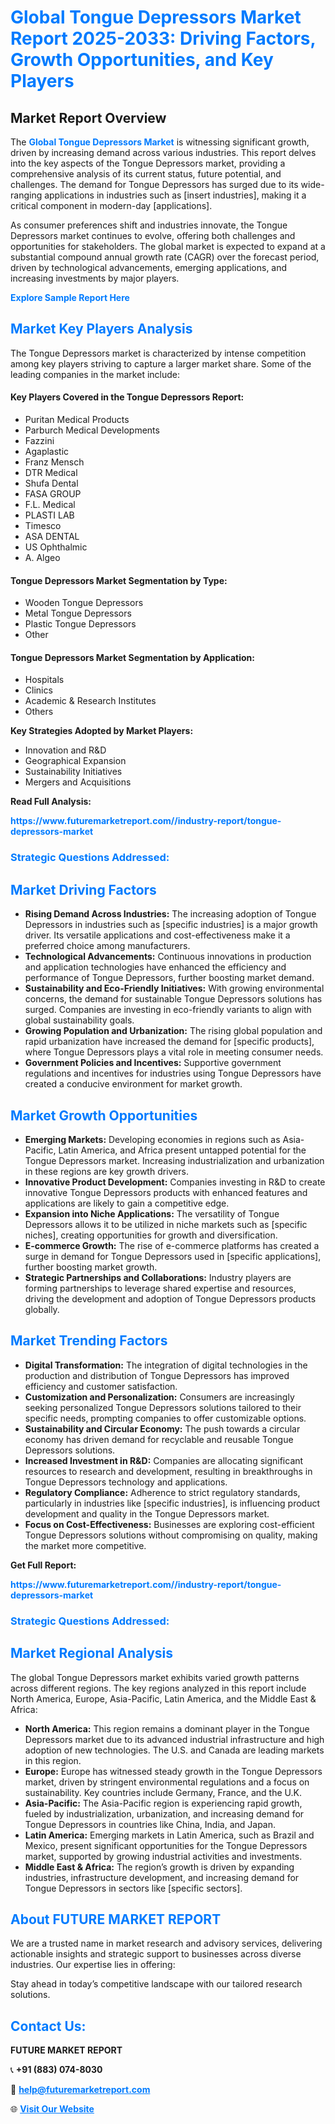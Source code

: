 <h1 style="color: #007BFF;">Global Tongue Depressors Market Report 2025-2033: Driving Factors, Growth Opportunities, and Key Players</h1>

<section id="overview">
<h2>Market Report Overview</h2>
<p>The <a href="https://www.futuremarketreport.com//industry-report/tongue-depressors-market" style="color: #007BFF; text-decoration: none;"><strong>Global Tongue Depressors Market</strong></a> is witnessing significant growth, driven by increasing demand across various industries. This report delves into the key aspects of the Tongue Depressors market, providing a comprehensive analysis of its current status, future potential, and challenges. The demand for Tongue Depressors has surged due to its wide-ranging applications in industries such as [insert industries], making it a critical component in modern-day [applications].</p>
<p>As consumer preferences shift and industries innovate, the Tongue Depressors market continues to evolve, offering both challenges and opportunities for stakeholders. The global market is expected to expand at a substantial compound annual growth rate (CAGR) over the forecast period, driven by technological advancements, emerging applications, and increasing investments by major players.</p>
</section>

<section id="overview">
<p><a href="https://www.futuremarketreport.com//request-sample/reportId=80510" style="color: #007BFF; text-decoration: none;"><strong>Explore Sample Report Here</strong></a></p>
</section>

<section id="key-players">
<h2 style="color: #007BFF;">Market Key Players Analysis</h2>
<p>The Tongue Depressors market is characterized by intense competition among key players striving to capture a larger market share. Some of the leading companies in the market include:</p>
<h4>Key Players Covered in the Tongue Depressors Report:</h4>
<ul><li>Puritan Medical Products</li><li>Parburch Medical Developments</li><li>Fazzini</li><li>Agaplastic</li><li>Franz Mensch</li><li>DTR Medical</li><li>Shufa Dental</li><li>FASA GROUP</li><li>F.L. Medical</li><li>PLASTI LAB</li><li>Timesco</li><li>ASA DENTAL</li><li>US Ophthalmic</li><li>A. Algeo</li></ul>
<h4>Tongue Depressors Market Segmentation by Type:</h4>
<ul><li>Wooden Tongue Depressors</li><li>Metal Tongue Depressors</li><li>Plastic Tongue Depressors</li><li>Other</li></ul>

<h4>Tongue Depressors Market Segmentation by Application:</h4>
<ul><li>Hospitals</li><li>Clinics</li><li>Academic &amp; Research Institutes</li><li>Others</li></ul>
<p><strong>Key Strategies Adopted by Market Players:</strong></p>
<ul>
<li>Innovation and R&D</li>
<li>Geographical Expansion</li>
<li>Sustainability Initiatives</li>
<li>Mergers and Acquisitions</li>
</ul>
</section>

<section>
<p><strong>Read Full Analysis: </strong></p><a href="https://www.futuremarketreport.com//industry-report/tongue-depressors-market" style="color: #007BFF; text-decoration: none;"><strong>https://www.futuremarketreport.com//industry-report/tongue-depressors-market</strong></a>
<h3 style="color: #007BFF;">Strategic Questions Addressed:</h3>
</section>

<section id="driving-factors">
<h2 style="color: #007BFF;">Market Driving Factors</h2>
<ul>
<li><strong>Rising Demand Across Industries:</strong> The increasing adoption of Tongue Depressors in industries such as [specific industries] is a major growth driver. Its versatile applications and cost-effectiveness make it a preferred choice among manufacturers.</li>
<li><strong>Technological Advancements:</strong> Continuous innovations in production and application technologies have enhanced the efficiency and performance of Tongue Depressors, further boosting market demand.</li>
<li><strong>Sustainability and Eco-Friendly Initiatives:</strong> With growing environmental concerns, the demand for sustainable Tongue Depressors solutions has surged. Companies are investing in eco-friendly variants to align with global sustainability goals.</li>
<li><strong>Growing Population and Urbanization:</strong> The rising global population and rapid urbanization have increased the demand for [specific products], where Tongue Depressors plays a vital role in meeting consumer needs.</li>
<li><strong>Government Policies and Incentives:</strong> Supportive government regulations and incentives for industries using Tongue Depressors have created a conducive environment for market growth.</li>
</ul>
</section>

<section id="growth-opportunities">
<h2 style="color: #007BFF;">Market Growth Opportunities</h2>
<ul>
<li><strong>Emerging Markets:</strong> Developing economies in regions such as Asia-Pacific, Latin America, and Africa present untapped potential for the Tongue Depressors market. Increasing industrialization and urbanization in these regions are key growth drivers.</li>
<li><strong>Innovative Product Development:</strong> Companies investing in R&D to create innovative Tongue Depressors products with enhanced features and applications are likely to gain a competitive edge.</li>
<li><strong>Expansion into Niche Applications:</strong> The versatility of Tongue Depressors allows it to be utilized in niche markets such as [specific niches], creating opportunities for growth and diversification.</li>
<li><strong>E-commerce Growth:</strong> The rise of e-commerce platforms has created a surge in demand for Tongue Depressors used in [specific applications], further boosting market growth.</li>
<li><strong>Strategic Partnerships and Collaborations:</strong> Industry players are forming partnerships to leverage shared expertise and resources, driving the development and adoption of Tongue Depressors products globally.</li>
</ul>
</section>

<section id="trending-factors">
<h2 style="color: #007BFF;">Market Trending Factors</h2>
<ul>
<li><strong>Digital Transformation:</strong> The integration of digital technologies in the production and distribution of Tongue Depressors has improved efficiency and customer satisfaction.</li>
<li><strong>Customization and Personalization:</strong> Consumers are increasingly seeking personalized Tongue Depressors solutions tailored to their specific needs, prompting companies to offer customizable options.</li>
<li><strong>Sustainability and Circular Economy:</strong> The push towards a circular economy has driven demand for recyclable and reusable Tongue Depressors solutions.</li>
<li><strong>Increased Investment in R&D:</strong> Companies are allocating significant resources to research and development, resulting in breakthroughs in Tongue Depressors technology and applications.</li>
<li><strong>Regulatory Compliance:</strong> Adherence to strict regulatory standards, particularly in industries like [specific industries], is influencing product development and quality in the Tongue Depressors market.</li>
<li><strong>Focus on Cost-Effectiveness:</strong> Businesses are exploring cost-efficient Tongue Depressors solutions without compromising on quality, making the market more competitive.</li>
</ul>
</section>

<section>
<p><strong>Get Full Report: </strong></p><a href="https://www.futuremarketreport.com//industry-report/tongue-depressors-market" style="color: #007BFF; text-decoration: none;"><strong>https://www.futuremarketreport.com//industry-report/tongue-depressors-market</strong></a>
<h3 style="color: #007BFF;">Strategic Questions Addressed:</h3>
</section>


<section id="regional-analysis">
<h2 style="color: #007BFF;">Market Regional Analysis</h2>
<p>The global Tongue Depressors market exhibits varied growth patterns across different regions. The key regions analyzed in this report include North America, Europe, Asia-Pacific, Latin America, and the Middle East & Africa:</p>
<ul>
<li><strong>North America:</strong> This region remains a dominant player in the Tongue Depressors market due to its advanced industrial infrastructure and high adoption of new technologies. The U.S. and Canada are leading markets in this region.</li>
<li><strong>Europe:</strong> Europe has witnessed steady growth in the Tongue Depressors market, driven by stringent environmental regulations and a focus on sustainability. Key countries include Germany, France, and the U.K.</li>
<li><strong>Asia-Pacific:</strong> The Asia-Pacific region is experiencing rapid growth, fueled by industrialization, urbanization, and increasing demand for Tongue Depressors in countries like China, India, and Japan.</li>
<li><strong>Latin America:</strong> Emerging markets in Latin America, such as Brazil and Mexico, present significant opportunities for the Tongue Depressors market, supported by growing industrial activities and investments.</li>
<li><strong>Middle East & Africa:</strong> The region’s growth is driven by expanding industries, infrastructure development, and increasing demand for Tongue Depressors in sectors like [specific sectors].</li>
</ul>
</section>

<footer>
<h2 style="color: #007BFF;">About FUTURE MARKET REPORT</h2>
<p>We are a trusted name in market research and advisory services, delivering actionable insights and strategic support to businesses across diverse industries. Our expertise lies in offering:</p>

<p>Stay ahead in today’s competitive landscape with our tailored research solutions.</p>

<h2 style="color: #007BFF;">Contact Us:</h2>
<p><strong>FUTURE MARKET REPORT</strong></p>
<p>📞 <strong>+91 (883) 074-8030</strong></p>
<p>📧 <strong><a href="mailto:help@futuremarketreport.com" style="color: #007BFF;">help@futuremarketreport.com</a></strong></p>
<p>🌐 <strong><a href="https://www.futuremarketreport.com/" style="color: #007BFF;">Visit Our Website</a></strong></p>
</footer>